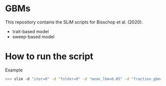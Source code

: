 # GBMs 

This repository contains the SLiM scripts for Bisschop et al. (2020).

- trait-based model
- sweep-based model

# How to run the script

Example

```bash
>>> slim -d "iter=0" -d "folder=0" -d "mean_lbm=0.05" -d "fraction_gbm=1.0" -d "fraction_lbm=1.0" -d "selection_sigma=0.025" -d "mutation_rate=5e-08" -d "recomb=5.0e-06" -d "num_generations=200000" DB_sfixed.txt
```
